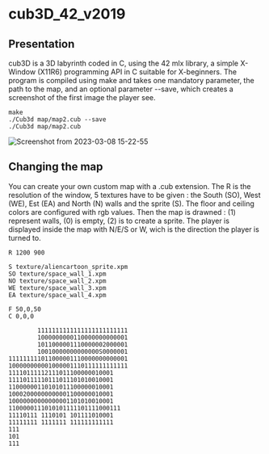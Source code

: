 # cub3D_42_v2019

## Presentation

cub3D is a 3D labyrinth coded in C, using the 42 mlx library, a simple X-Window (X11R6) programming API in C suitable for X-beginners.
The program is compiled using make and takes one mandatory parameter, the path to the map, 
and an optional parameter --save, which creates a screenshot of the first image the player see.

```
make
./Cub3d map/map2.cub --save
./Cub3d map/map2.cub
```

![Screenshot from 2023-03-08 15-22-55](https://user-images.githubusercontent.com/46645713/223741248-534f2503-2ae2-4a94-af34-a3a69a91ab19.png)

## Changing the map

You can create your own custom map with a .cub extension.
The R is the resolution of the window, 5 textures have to be given : the South (SO), West (WE), Est (EA) and North (N) walls and the sprite (S).
The floor and ceiling colors are configured with rgb values.
Then the map is drawned : (1) represent walls, (0) is empty, (2) is to create a sprite.
The player is displayed inside the map with N/E/S or W, wich is the direction the player is turned to.

```
R 1200 900

S texture/aliencartoon_sprite.xpm 
SO texture/space_wall_1.xpm 
NO texture/space_wall_2.xpm
WE texture/space_wall_3.xpm
EA texture/space_wall_4.xpm

F 50,0,50
C 0,0,0

        1111111111111111111111111
        1000000000110000000000001
        1011000001110000002000001
        10010000000000000S0000001
111111111011000001110000000000001
100000000001000001110111111111111
11110111112111011100000010001
11110111110111011101010010001
11000000110101011100000010001
10002000000000001100000010001
10000000000000001101010010001
1100000111010101111101111000111
11110111 1110101 101111010001
11111111 1111111 111111111111
111
101
111
```
